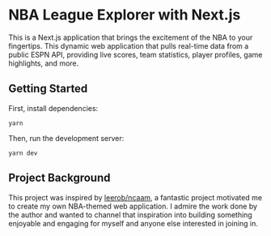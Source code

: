 # NBA League Explorer with Next.js

This is a Next.js application that brings the excitement of the NBA to your fingertips. This dynamic web application that pulls real-time data from a public ESPN API, providing live scores, team statistics, player profiles, game highlights, and more.

## Getting Started

First, install dependencies:

```
yarn
```

Then, run the development server:

```
yarn dev
```

## Project Background

This project was inspired by [leerob/ncaam](https://github.com/leerob/ncaam), a fantastic project motivated me to create my own NBA-themed web application. I admire the work done by the author and wanted to channel that inspiration into building something enjoyable and engaging for myself and anyone else interested in joining in.